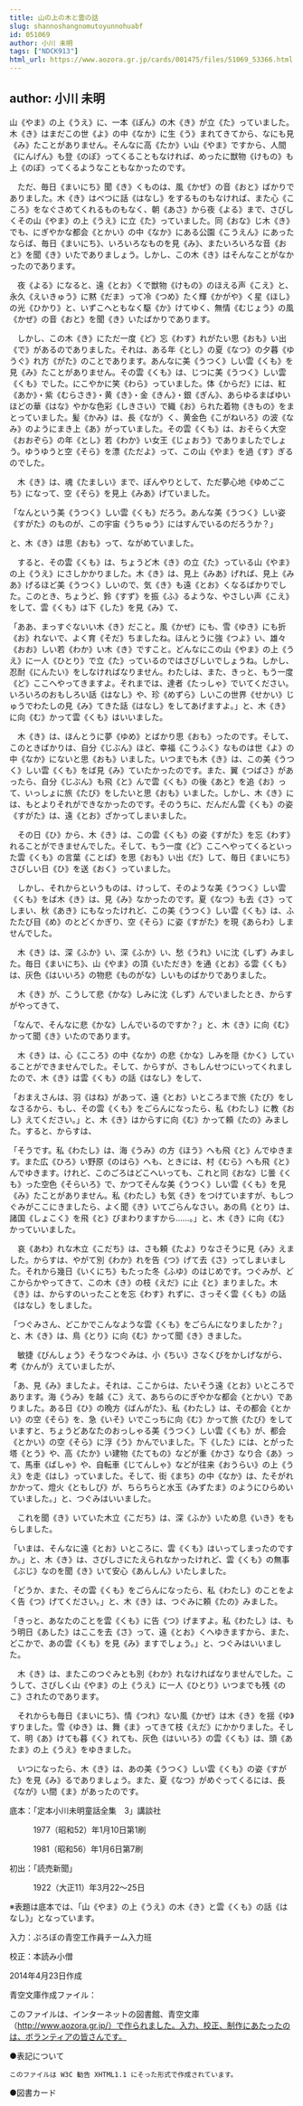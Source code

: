 ```yaml
---
title: 山の上の木と雲の話
slug: shannoshangnomutoyunnohuabf
id: 051069
author: 小川 未明
tags: ["NDCK913"]
html_url: https://www.aozora.gr.jp/cards/001475/files/51069_53366.html
---
```


## author: 小川 未明

山《やま》の上《うえ》に、一本《ぽん》の木《き》が立《た》っていました。木《き》はまだこの世《よ》の中《なか》に生《う》まれてきてから、なにも見《み》たことがありません。そんなに高《たか》い山《やま》ですから、人間《にんげん》も登《のぼ》ってくることもなければ、めったに獣物《けもの》も上《のぼ》ってくるようなこともなかったのです。

　ただ、毎日《まいにち》聞《き》くものは、風《かぜ》の音《おと》ばかりでありました。木《き》はべつに話《はなし》をするものもなければ、また心《こころ》をなぐさめてくれるものもなく、朝《あさ》から夜《よる》まで、さびしくその山《やま》の上《うえ》に立《た》っていました。同《おな》じ木《き》でも、にぎやかな都会《とかい》の中《なか》にある公園《こうえん》にあったならば、毎日《まいにち》、いろいろなものを見《み》、またいろいろな音《おと》を聞《き》いたでありましょう。しかし、この木《き》はそんなことがなかったのであります。

　夜《よる》になると、遠《とお》くで獣物《けもの》のほえる声《こえ》と、永久《えいきゅう》に黙《だま》って冷《つめ》たく輝《かがや》く星《ほし》の光《ひかり》と、いずこへともなく駆《か》けてゆく、無情《むじょう》の風《かぜ》の音《おと》を聞《き》いたばかりであります。

　しかし、この木《き》にただ一度《ど》忘《わす》れがたい思《おも》い出《で》があるのでありました。それは、ある年《とし》の夏《なつ》の夕暮《ゆうぐ》れ方《がた》のことであります。あんなに美《うつく》しい雲《くも》を見《み》たことがありません。その雲《くも》は、じつに美《うつく》しい雲《くも》でした。にこやかに笑《わら》っていました。体《からだ》には、紅《あか》・紫《むらさき》・黄《き》・金《きん》・銀《ぎん》、あらゆるまばゆいほどの華《はな》やかな色彩《しきさい》で織《お》られた着物《きもの》をまとっていました。髪《かみ》は、長《なが》く、黄金色《こがねいろ》の波《なみ》のようにまき上《あ》がっていました。その雲《くも》は、おそらく大空《おおぞら》の年《とし》若《わか》い女王《じょおう》でありましたでしょう。ゆうゆうと空《そら》を漂《ただよ》って、この山《やま》を過《す》ぎるのでした。

　木《き》は、魂《たましい》まで、ぼんやりとして、ただ夢心地《ゆめごこち》になって、空《そら》を見上《みあ》げていました。

「なんという美《うつく》しい雲《くも》だろう。あんな美《うつく》しい姿《すがた》のものが、この宇宙《うちゅう》にはすんでいるのだろうか？」

と、木《き》は思《おも》って、ながめていました。

　すると、その雲《くも》は、ちょうど木《き》の立《た》っている山《やま》の上《うえ》にさしかかりました。木《き》は、見上《みあ》げれば、見上《みあ》げるほど美《うつく》しいので、気《き》も遠《とお》くなるばかりでした。このとき、ちょうど、鈴《すず》を振《ふ》るような、やさしい声《こえ》をして、雲《くも》は下《した》を見《み》て、

「ああ、まっすぐないい木《き》だこと。風《かぜ》にも、雪《ゆき》にも折《お》れないで、よく育《そだ》ちましたね。ほんとうに強《つよ》い、雄々《おお》しい若《わか》い木《き》ですこと。どんなにこの山《やま》の上《うえ》に一人《ひとり》で立《た》っているのではさびしいでしょうね。しかし、忍耐《にんたい》をしなければなりません。わたしは、また、きっと、もう一度《ど》ここへやってきますよ。それまでは、達者《たっしゃ》でいてください。いろいろのおもしろい話《はなし》や、珍《めずら》しいこの世界《せかい》じゅうでわたしの見《み》てきた話《はなし》をしてあげますよ。」と、木《き》に向《む》かって雲《くも》はいいました。

　木《き》は、ほんとうに夢《ゆめ》とばかり思《おも》ったのです。そして、このときばかりは、自分《じぶん》ほど、幸福《こうふく》なものは世《よ》の中《なか》にないと思《おも》いました。いつまでも木《き》は、この美《うつく》しい雲《くも》をば見《み》ていたかったのです。また、翼《つばさ》があったら、自分《じぶん》も飛《と》んで雲《くも》の後《あと》を追《お》って、いっしょに旅《たび》をしたいと思《おも》いました。しかし、木《き》には、もとよりそれができなかったのです。そのうちに、だんだん雲《くも》の姿《すがた》は、遠《とお》ざかってしまいました。

　その日《ひ》から、木《き》は、この雲《くも》の姿《すがた》を忘《わす》れることができませんでした。そして、もう一度《ど》ここへやってくるといった雲《くも》の言葉《ことば》を思《おも》い出《だ》して、毎日《まいにち》さびしい日《ひ》を送《おく》っていました。

　しかし、それからというものは、けっして、そのような美《うつく》しい雲《くも》をば木《き》は、見《み》なかったのです。夏《なつ》も去《さ》ってしまい、秋《あき》にもなったけれど、この美《うつく》しい雲《くも》は、ふたたび目《め》のとどくかぎり、空《そら》に姿《すがた》を現《あらわ》しませんでした。

　木《き》は、深《ふか》い、深《ふか》い、愁《うれ》いに沈《しず》みました。毎日《まいにち》、山《やま》の頂《いただき》を通《とお》る雲《くも》は、灰色《はいいろ》の物悲《ものがな》しいものばかりでありました。

　木《き》が、こうして悲《かな》しみに沈《しず》んでいましたとき、からすがやってきて、

「なんで、そんなに悲《かな》しんでいるのですか？」と、木《き》に向《む》かって聞《き》いたのであります。

　木《き》は、心《こころ》の中《なか》の悲《かな》しみを隠《かく》していることができませんでした。そして、からすが、さもしんせつにいってくれましたので、木《き》は雲《くも》の話《はなし》をして、

「おまえさんは、羽《はね》があって、遠《とお》いところまで旅《たび》をしなさるから、もし、その雲《くも》をごらんになったら、私《わたし》に教《おし》えてください。」と、木《き》はからすに向《む》かって頼《たの》みました。すると、からすは、

「そうです。私《わたし》は、海《うみ》の方《ほう》へも飛《と》んでゆきます。また広《ひろ》い野原《のはら》へも、ときには、村《むら》へも飛《と》んでゆきます。けれど、このごろはどこへいっても、これと同《おな》じ曇《くも》った空色《そらいろ》で、かつてそんな美《うつく》しい雲《くも》を見《み》たことがありません。私《わたし》も気《き》をつけていますが、もしつぐみがここにきましたら、よく聞《き》いてごらんなさい。あの鳥《とり》は、諸国《しょこく》を飛《と》びまわりますから……。」と、木《き》に向《む》かっていいました。

　哀《あわ》れな木立《こだち》は、さも頼《たよ》りなさそうに見《み》えました。からすは、やがて別《わか》れを告《つ》げて去《さ》ってしまいました。それから幾日《いくにち》もたった冬《ふゆ》のはじめです。つぐみが、どこからかやってきて、この木《き》の枝《えだ》に止《と》まりました。木《き》は、からすのいったことを忘《わす》れずに、さっそく雲《くも》の話《はなし》をしました。

「つぐみさん、どこかでこんなような雲《くも》をごらんになりましたか？」と、木《き》は、鳥《とり》に向《む》かって聞《き》きました。

　敏捷《びんしょう》そうなつぐみは、小《ちい》さなくびをかしげながら、考《かんが》えていましたが、

「あ、見《み》ましたよ。それは、ここからは、たいそう遠《とお》いところであります。海《うみ》を越《こ》えて、あちらのにぎやかな都会《とかい》でありました。ある日《ひ》の晩方《ばんがた》、私《わたし》は、その都会《とかい》の空《そら》を、急《いそ》いでこっちに向《む》かって旅《たび》をしていますと、ちょうどあなたのおっしゃる美《うつく》しい雲《くも》が、都会《とかい》の空《そら》に浮《う》かんでいました。下《した》には、とがった塔《とう》や、高《たか》い建物《たてもの》などが重《かさ》なり合《あ》って、馬車《ばしゃ》や、自転車《じてんしゃ》などが往来《おうらい》の上《うえ》を走《はし》っていました。そして、街《まち》の中《なか》は、たそがれかかって、燈火《ともしび》が、ちらちらと水玉《みずたま》のようにひらめいていました。」と、つぐみはいいました。

　これを聞《き》いていた木立《こだち》は、深《ふか》いため息《いき》をもらしました。

「いまは、そんなに遠《とお》いところに、雲《くも》はいってしまったのですか。」と、木《き》は、さびしさにたえられなかったけれど、雲《くも》の無事《ぶじ》なのを聞《き》いて安心《あんしん》いたしました。

「どうか、また、その雲《くも》をごらんになったら、私《わたし》のことをよく告《つ》げてください。」と、木《き》は、つぐみに頼《たの》みました。

「きっと、あなたのことを雲《くも》に告《つ》げますよ。私《わたし》は、もう明日《あした》はここを去《さ》って、遠《とお》くへゆきますから、また、どこかで、あの雲《くも》を見《み》ますでしょう。」と、つぐみはいいました。

　木《き》は、またこのつぐみとも別《わか》れなければなりませんでした。こうして、さびしく山《やま》の上《うえ》に一人《ひとり》いつまでも残《のこ》されたのであります。

　それからも毎日《まいにち》、情《つれ》ない風《かぜ》は木《き》を揺《ゆ》すりました。雪《ゆき》は、舞《ま》ってきて枝《えだ》にかかりました。そして、明《あ》けても暮《く》れても、灰色《はいいろ》の雲《くも》は、頭《あたま》の上《うえ》をゆきました。

　いつになったら、木《き》は、あの美《うつく》しい雲《くも》の姿《すがた》を見《み》るでありましょう。また、夏《なつ》がめぐってくるには、長《なが》い間《ま》があったのです。













底本：「定本小川未明童話全集　3」講談社

　　　1977（昭和52）年1月10日第1刷

　　　1981（昭和56）年1月6日第7刷

初出：「読売新聞」

　　　1922（大正11）年3月22～25日

※表題は底本では、「山《やま》の上《うえ》の木《き》と雲《くも》の話《はなし》」となっています。

入力：ぷろぼの青空工作員チーム入力班

校正：本読み小僧

2014年4月23日作成

青空文庫作成ファイル：

このファイルは、インターネットの図書館、青空文庫（http://www.aozora.gr.jp/）で作られました。入力、校正、制作にあたったのは、ボランティアの皆さんです。











●表記について


	このファイルは W3C 勧告 XHTML1.1 にそった形式で作成されています。







●図書カード